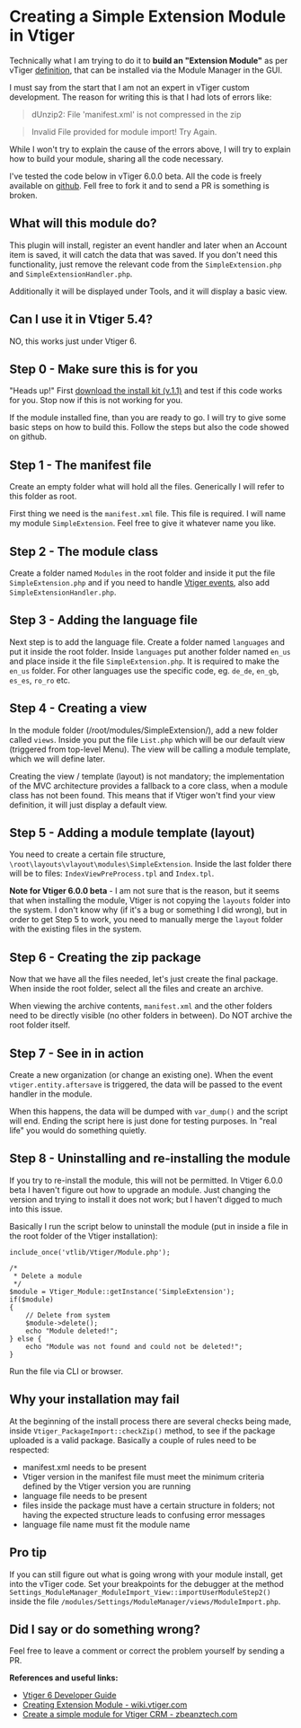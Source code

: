 # Creating a Simple Extension Module in Vtiger #

Technically what I am trying to do it to **build an "Extension Module"** as per vTiger [definition](https://wiki.vtiger.com/index.php/DevelopingModule#Extension_Module), that can be installed via the Module Manager in the GUI.

<!--BREAK-->

I must say from the start that I am not an expert in vTiger custom development. The reason for writing this is that I had lots of errors like:

> dUnzip2: File 'manifest.xml' is not compressed in the zip

> Invalid File provided for module import! Try Again.

While I won't try to explain the cause of the errors above, I will try to explain how to build your module, sharing all the code necessary.

I've tested the code below in vTiger 6.0.0 beta. All the code is freely available on [github](https://github.com/vdespa/vtiger-simple-extension-module/tree/vtiger-6.0). Fell free to fork it and to send a PR is something is broken.


## What will this module do? ##

This plugin will install, register an event handler and later when an Account item is saved, it will catch the data that was saved. If you don't need this functionality, just remove the relevant code from the `SimpleExtension.php` and `SimpleExtensionHandler.php`.

Additionally it will be displayed under Tools, and it will display a basic view.

## Can I use it in Vtiger 5.4? ##

NO, this works just under Vtiger 6.

## Step 0 - Make sure this is for you ##

"Heads up!" First [download the install kit (v.1.1)](https://github.com/vdespa/vtiger-simple-extension-module/raw/extra-module-code/install-kits/simple-extension.1.1.zip) and test if this code works for you. Stop now if this is not working for you.

If the module installed fine, than you are ready to go. I will try to give some basic steps on how to build this. Follow the steps but also the code showed on github.

## Step 1 - The manifest file ##

Create an empty folder what will hold all the files. Generically I will refer to this folder as root.

First thing we need is the `manifest.xml` file. This file is required. I will name my module `SimpleExtension`. Feel free to give it whatever name you like. 

## Step 2 - The module class ##

Create a folder named `Modules` in the root folder and inside it put the file `SimpleExtension.php` and if you need to handle [Vtiger events](https://wiki.vtiger.com/index.php/Eventing "Vtiger Events"), also add `SimpleExtensionHandler.php`.

## Step 3 - Adding the language file ##

Next step is to add the language file. Create a folder named `languages` and put it inside the root folder. Inside `languages` put another folder named `en_us` and place inside it the file `SimpleExtension.php`. It is required to make the `en_us` folder. For other languages use the specific code, eg. `de_de`, `en_gb`, `es_es`, `ro_ro` etc.

## Step 4 - Creating a view ##

In the module folder (/root/modules/SimpleExtension/), add a new folder called `views`. Inside you put the file `List.php` which will be our default view (triggered from top-level Menu). The view will be calling a module template, which we will define later.

Creating the view / template (layout) is not mandatory; the implementation of the MVC architecture provides a fallback to a core class, when a module class has not been found. This means that if Vtiger won't find your view definition, it will just display a default view.

## Step 5 - Adding a module template (layout) ##

You need to create a certain file structure, `\root\layouts\vlayout\modules\SimpleExtension`. Inside the last folder there will be to files: `IndexViewPreProcess.tpl` and `Index.tpl`.

**Note for Vtiger 6.0.0 beta** - I am not sure that is the reason, but it seems that when installing the module, Vtiger is not copying the `layouts` folder into the system. I don't know why (if it's a bug or something I did wrong), but in order to get Step 5 to work, you need to manually merge the `layout` folder with the existing files in the system.

## Step 6 - Creating the zip package ##

Now that we have all the files needed, let's just create the final package. When inside the root folder, select all the files and create an archive. 

When viewing the archive contents, `manifest.xml` and the other folders need to be directly visible (no other folders in between). Do NOT archive the root folder itself.

## Step 7 - See in in action ##

Create a new organization (or change an existing one). When the event `vtiger.entity.aftersave` is triggered, the data will be passed to the event handler in the module.

When this happens, the data will be dumped with `var_dump()` and the script will end. Ending the script here is just done for testing purposes. In "real life" you would do something quietly.


## Step 8 - Uninstalling and re-installing the module ##

If you try to re-install the module, this will not be permitted. In Vtiger 6.0.0 beta I haven't figure out how to upgrade an module. Just changing the version and trying to install it does not work; but I haven't digged to much into this issue.

Basically I run the script below to uninstall the module (put in inside a file in the root folder of the Vtiger installation):

	include_once('vtlib/Vtiger/Module.php');

	/*
	 * Delete a module
	 */
	$module = Vtiger_Module::getInstance('SimpleExtension');
	if($module)
	{
	    // Delete from system
	    $module->delete();
	    echo "Module deleted!";
	} else {
	    echo "Module was not found and could not be deleted!";
	}

Run the file via CLI or browser.

## Why your installation may fail ##

At the beginning of the install process there are several checks being made, inside `Vtiger_PackageImport::checkZip()` method, to see if the package uploaded is a valid package. Basically a couple of rules need to be respected:

- manifest.xml needs to be present 
- Vtiger version in the manifest file must meet the minimum criteria defined by the Vtiger version you are running
- language file needs to be present
- files inside the package must have a certain structure in folders; not having the expected structure leads to confusing error messages
- language file name must fit the module name

## Pro tip  ##

If you can still figure out what is going wrong with your module install, get into the vTiger code. Set your breakpoints for the debugger at the method `Settings_ModuleManager_ModuleImport_View::importUserModuleStep2()` inside the file `/modules/Settings/ModuleManager/views/ModuleImport.php`.

## Did I say or do something wrong? ##

Feel free to leave a comment or correct the problem yourself by sending a PR.

**References and useful links:**

- [Vtiger 6 Developer Guide](https://wiki.vtiger.com/index.php/Vtiger_6_Developer_Guide)
- [Creating Extension Module - wiki.vtiger.com](https://wiki.vtiger.com/index.php/CreatingExtensionModule)
- [Create a simple module for Vtiger CRM - zbeanztech.com](http://www.zbeanztech.com/blog/create-simple-module-vtiger-crm)
